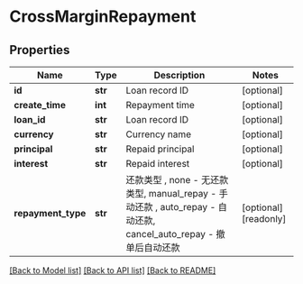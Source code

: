# CrossMarginRepayment

## Properties
Name | Type | Description | Notes
------------ | ------------- | ------------- | -------------
**id** | **str** | Loan record ID | [optional] 
**create_time** | **int** | Repayment time | [optional] 
**loan_id** | **str** | Loan record ID | [optional] 
**currency** | **str** | Currency name | [optional] 
**principal** | **str** | Repaid principal | [optional] 
**interest** | **str** | Repaid interest | [optional] 
**repayment_type** | **str** | 还款类型 , none - 无还款类型, manual_repay - 手动还款 , auto_repay - 自动还款, cancel_auto_repay - 撤单后自动还款 | [optional] [readonly] 

[[Back to Model list]](../README.md#documentation-for-models) [[Back to API list]](../README.md#documentation-for-api-endpoints) [[Back to README]](../README.md)


